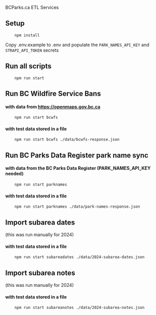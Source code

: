 BCParks.ca ETL Services


## Setup

```
    npm install
```

Copy .env.example to .env and populate the `PARK_NAMES_API_KEY` and `STRAPI_API_TOKEN` secrets

## Run all scripts

```
    npm run start
```

## Run BC Wildfire Service Bans

#### with data from https://openmaps.gov.bc.ca
```
    npm run start bcwfs
```

#### with test data stored in a file
```
    npm run start bcwfs ./data/bcwfs-response.json
```

## Run BC Parks Data Register park name sync

#### with data from the BC Parks Data Register (PARK_NAMES_API_KEY needed)
```
    npm run start parknames
```

#### with test data stored in a file
```
    npm run start parknames ./data/park-names-response.json
```

## Import subarea dates

(this was run manually for 2024)

#### with test data stored in a file
```
    npm run start subareadates ./data/2024-subarea-dates.json
```

## Import subarea notes

(this was run manually for 2024)

#### with test data stored in a file
```
    npm run start subareanotes ./data/2024-subarea-notes.json
```
